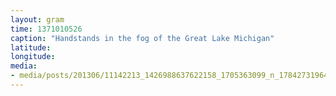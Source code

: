 ```yaml
---
layout: gram
time: 1371010526
caption: "Handstands in the fog of the Great Lake Michigan"
latitude: 
longitude: 
media:
- media/posts/201306/11142213_1426988637622158_1705363099_n_17842731964000351.jpg
---
```

